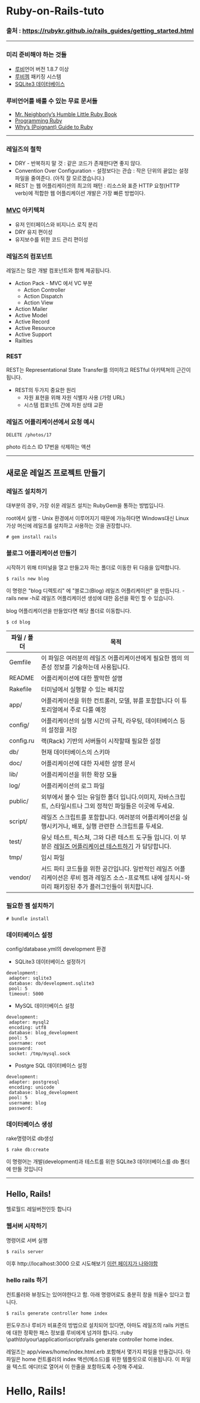 # Ruby-on-Rails-tuto

### 출처 : https://rubykr.github.io/rails_guides/getting_started.html
---
### 미리 준비해야 하는 것들
- [루비](http://www.ruby-lang.org/en/downloads)언어 버전 1.8.7 이상
- [루비젬](https://rubyforge.org/frs/?group_id=126) 패키징 시스템
- [SQLite3 데이터베이스](http://www.sqlite.org/)

### 루비언어를 배룰 수 있는 무료 문서들
- [Mr. Neighborly’s Humble Little Ruby Book](https://www.humblelittlerubybook.com/)
- [Programming Ruby](https://www.ruby-doc.org/docs/ProgrammingRuby/)
- [Why’s (Poignant) Guide to Ruby](https://mislav.uniqpath.com/poignant-guide/)

---
### 레일즈의 철학
- DRY - 반복하지 말 것 : 같은 코드가 존재한다면 좋지 않다.
- Convention Over Configuration - 설정보다는 관습 : 작은 단위의 끝없는 설정 파일을 줄여준다. (아직 잘 모르겠습니다.)
- REST 는 웹 어플리케이션의 최고의 패턴 : 리소스와 표준 HTTP 요청(HTTP verb)에 적합한 웹 어플리케이션 개발은 가장 빠른 방법이다.

### [MVC](https://ko.wikipedia.org/wiki/%EB%AA%A8%EB%8D%B8-%EB%B7%B0-%EC%BB%A8%ED%8A%B8%EB%A1%A4%EB%9F%AC) 아키텍쳐
- 유저 인터페이스와 비지니스 로직 분리
- DRY 유지 편이성
- 유지보수를 위한 코드 관리 편이성

### 레일즈의 컴포넌트
 레일즈는 많은 개발 컴포넌트와 함께 제공됩니다.
- Action Pack - MVC 에서 VC 부분
  - Action Controller
  - Action Dispatch
  - Action View
- Action Mailer
- Active Model
- Active Record
- Active Resource
- Active Support
- Railties

### REST
 REST는 Representational State Transfer를 의미하고 RESTful 아키텍쳐의 근간이 됩니다.
- REST의 두가지 중요한 원리
  - 자원 표현을 위해 자원 식별자 사용 (가령 URL)
  - 시스템 컴포넌트 간에 자원 상태 교환

### 레일즈 어플리케이션에서 요청 예시
```
DELETE /photos/17
```
photo 리소스 ID 17번을 삭제하는 액션

---
## 새로운 레일즈 프로젝트 만들기

### 레일즈 설치하기
 대부분의 경우, 가장 쉬운 레일즈 설치는 RubyGem을 통하는 방법입니다.
 
 root에서 실행 - Unix 환경에서 이루어지기 때문에 가능하다면 Windows대신 Linux 가상 머신에 레일즈를 설치하고 사용하는 것을 권장합니다.
```
# gem install rails
```

### 블로그 어플리케이션 만들기
 시작하기 위해 터미널을 열고 만들고자 하는 폴더로 이동한 뒤 다음을 입력합니다.
```
$ rails new blog
```
 이 명령은 "blog 디렉토리" 에 "블로그(Blog) 레일즈 어플리케이션" 을 만듭니다. - rails new -h로 레일즈 어플리케이션 생성에 대한 옵션을 확인 할 수 있습니다.

 blog 어플리케이션을 만들었다면 해당 폴더로 이동합니다.
```
$ cd blog
```

| 파일 / 폴더                                   | 목적                  |
| ------------------------------------------ | ------------------------ |
| Gemfile                                    | 이 파일은 여러분의 레일즈 어플리케이션에게 필요한 젬의 의존성 정보를 기술하는데 사용됩니다. |
| README                                     | 어플리케이션에 대한 짤막한 설명       |
| Rakefile                                   | 터미널에서 실행할 수 있는 배치잡 |
| app/                                       | 어플리케이션을 위한 컨트롤러, 모델, 뷰를 포함합니다 이 튜토리얼에서 주로 다룰 예정       |
| config/                                    | 어플리케이션의 실행 시간의 규칙, 라우팅, 데이터베이스 등의 설정을 저장 |
| config.ru                                  | 랙(Rack) 기반의 서버들이 시작할때 필요한 설정 |
| db/                                        | 현재 데이터베이스의 스키마       |
| doc/                                       | 어플리케이션에 대한 자세한 설명 문서 |
| lib/                                       | 어플리케이션을 위한 확장 모듈       |
| log/                                       | 어플리케이션의 로그 파일 |
| public/                                    | 외부에서 볼수 있는 유일한 폴더 입니다.이미지, 자바스크립트, 스타일시트나 그외 정적인 파일들은 이곳에 두세요.       |
| script/                                    | 레일즈 스크립트를 포함합니다. 여러분의 어플리케이션을 실행시키거나, 배포, 실행 관련한 스크립트를 두세요. |
| test/                                      | 유닛 테스트, 픽스쳐, 그와 다른 테스트 도구들 입니다. 이 부분은 [레일즈 어플리케이션 테스트하기](https://rubykr.github.io/rails_guides/testing.html) 가 담당합니다.       |
| tmp/                                       | 임시 파일       |
| vendor/                                    | 서드 파티 코드들을 위한 공간입니다. 일반적인 레일즈 어플리케이션은 루비 젬과 레일즈 소스-프로젝트 내에 설치시-와 미리 패키징된 추가 플러그인들이 위치합니다.      |

### 필요한 젬 설치하기
```
# bundle install
```

### 데이터베이스 설정
 config/database.yml의 development 환경
 - SQLite3 데이터베이스 설정하기
 ```
 development:
  adapter: sqlite3
  database: db/development.sqlite3
  pool: 5
  timeout: 5000
 ```
 - MySQL 데이터베이스 설정
 ```
 development:
  adapter: mysql2
  encoding: utf8
  database: blog_development
  pool: 5
  username: root
  password:
  socket: /tmp/mysql.sock
 ```
 - Postgre SQL 데이터베이스 설정
 ```
 development:
  adapter: postgresql
  encoding: unicode
  database: blog_development
  pool: 5
  username: blog
  password:
 ```
 
### 데이터베이스 생성
  rake명령어로 db생성
  ```
  $ rake db:create
  ```
  이 명령어는 개발(development)과 테스트를 위한 SQLite3 데이터베이스를 db 폴더에 만들 것입니다
  
---

## Hello, Rails!
  헬로월드 레일버전인듯 합니다

### 웹서버 시작하기
 명령어로 서버 실행
 ```
 $ rails server
 ```
 이후 http://localhost:3000 으로 시도해보기
 [이런 페이지가 나와야함](https://rubykr.github.io/rails_guides/images/rails_welcome.png)
 
### hello rails 하기
  컨트롤러와 뷰정도는 있어야한다고 함. 아래 명령어로도 충분히 창을 띄울수 있다고 합니다.
  ```
  $ rails generate controller home index
  ```
  윈도우즈나 루비가 비표준의 방법으로 설치되어 있다면, 아마도 레일즈의 rails 커멘드에 대한 정확한 패스 정보를 루비에게 넘겨야 합니다. :ruby \path\to\your\application\script\rails generate controller home index.
  
  레일즈는 app/views/home/index.html.erb 포함해서 몇가지 파일을 만들겁니다. 아 파일은 home 컨트롤러의 index 액션(메소드)를 위한 템플릿으로 이용됩니다. 이 파일을 텍스트 에디터로 열어서 이 한줄을 포함하도록 수정해 주세요.

<h1>Hello, Rails!</h1>
